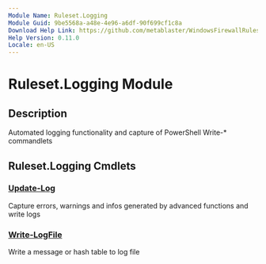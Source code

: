 ```yaml
---
Module Name: Ruleset.Logging
Module Guid: 9be5568a-a48e-4e96-a6df-90f699cf1c8a
Download Help Link: https://github.com/metablaster/WindowsFirewallRuleset/tree/master/Config/HelpContent/0.11.0
Help Version: 0.11.0
Locale: en-US
---
```


# Ruleset.Logging Module

## Description

Automated logging functionality and capture of PowerShell Write-* commandlets

## Ruleset.Logging Cmdlets

### [Update-Log](Update-Log.md)

Capture errors, warnings and infos generated by advanced functions and write logs

### [Write-LogFile](Write-LogFile.md)

Write a message or hash table to log file
